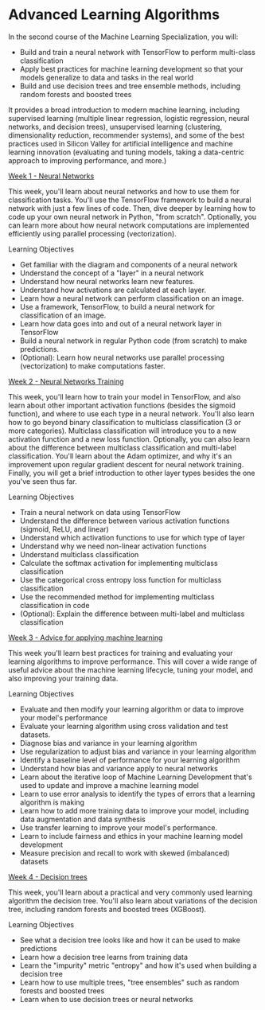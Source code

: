 # Advanced Learning Algorithms

In the second course of the Machine Learning Specialization, you will:

 - Build and train a neural network with TensorFlow to perform multi-class classification
 - Apply best practices for machine learning development so that your models generalize to data and tasks in the real world
 - Build and use decision trees and tree ensemble methods, including random forests and boosted trees

It provides a broad introduction to modern machine learning, including supervised learning (multiple linear regression, logistic regression, neural networks, and decision trees), unsupervised learning (clustering, dimensionality reduction, recommender systems), and some of the best practices used in Silicon Valley for artificial intelligence and machine learning innovation (evaluating and tuning models, taking a data-centric approach to improving performance, and more.)

[Week 1 - Neural Networks](./week1/README.md)

This week, you'll learn about neural networks and how to use them for classification tasks. You'll use the TensorFlow framework to build a neural network with just a few lines of code. Then, dive deeper by learning how to code up your own neural network in Python, "from scratch". Optionally, you can learn more about how neural network computations are implemented efficiently using parallel processing (vectorization).

Learning Objectives
- Get familiar with the diagram and components of a neural network
- Understand the concept of a "layer" in a neural network
- Understand how neural networks learn new features.
- Understand how activations are calculated at each layer.
- Learn how a neural network can perform classification on an image.
- Use a framework, TensorFlow, to build a neural network for classification of an image.
- Learn how data goes into and out of a neural network layer in TensorFlow
- Build a neural network in regular Python code (from scratch) to make predictions.
- (Optional): Learn how neural networks use parallel processing (vectorization) to make computations faster.

[Week 2 - Neural Networks Training](./week2/README.md)

This week, you'll learn how to train your model in TensorFlow, and also learn about other important activation functions (besides the sigmoid function), and where to use each type in a neural network. You'll also learn how to go beyond binary classification to multiclass classification (3 or more categories). Multiclass classification will introduce you to a new activation function and a new loss function. Optionally, you can also learn about the difference between multiclass classification and multi-label classification. You'll learn about the Adam optimizer, and why it's an improvement upon regular gradient descent for neural network training. Finally, you will get a brief introduction to other layer types besides the one you've seen thus far.

Learning Objectives
- Train a neural network on data using TensorFlow
- Understand the difference between various activation functions (sigmoid, ReLU, and linear)
- Understand which activation functions to use for which type of layer
- Understand why we need non-linear activation functions
- Understand multiclass classification
- Calculate the softmax activation for implementing multiclass classification
- Use the categorical cross entropy loss function for multiclass classification
- Use the recommended method for implementing multiclass classification in code
- (Optional): Explain the difference between multi-label and multiclass classification

[Week 3 - Advice for applying machine learning](./week3/README.md)

This week you'll learn best practices for training and evaluating your learning algorithms to improve performance. This will cover a wide range of useful advice about the machine learning lifecycle, tuning your model, and also improving your training data.

Learning Objectives
- Evaluate and then modify your learning algorithm or data to improve your model's performance
- Evaluate your learning algorithm using cross validation and test datasets.
- Diagnose bias and variance in your learning algorithm
- Use regularization to adjust bias and variance in your learning algorithm
- Identify a baseline level of performance for your learning algorithm
- Understand how bias and variance apply to neural networks
- Learn about the iterative loop of Machine Learning Development that's used to update and improve a machine learning model
- Learn to use error analysis to identify the types of errors that a learning algorithm is making
- Learn how to add more training data to improve your model, including data augmentation and data synthesis
- Use transfer learning to improve your model's performance.
- Learn to include fairness and ethics in your machine learning model development
- Measure precision and recall to work with skewed (imbalanced) datasets

[Week 4 - Decision trees](./week4/README.md)

This week, you'll learn about a practical and very commonly used learning algorithm the decision tree. You'll also learn about variations of the decision tree, including random forests and boosted trees (XGBoost).

Learning Objectives
- See what a decision tree looks like and how it can be used to make predictions
- Learn how a decision tree learns from training data
- Learn the "impurity" metric "entropy" and how it's used when building a decision tree
- Learn how to use multiple trees, "tree ensembles" such as random forests and boosted trees
- Learn when to use decision trees or neural networks
